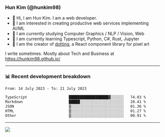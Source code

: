 ### Hun Kim (@hunkim98)

- 👋 Hi, I am Hun Kim. I am a web developer. 
- 🤔 I am interested in creating productive web services implementing AI/ML
- 🔭 I am currently studying Computer Graphics / NLP / Vision, Web 
- 🌱 I am currently learning Typescript, Python, C#, Rust, Jupyter
- 🎨 I am the creator of [dotting](hunkim98.github.io/dotting), a React component library for pixel art

I write sometimes. Mostly about Tech and Business at https://hunkim98.github.io/

---
### 📊 Recent development breakdown
<!--START_SECTION:waka-->

```txt
From: 14 July 2023 - To: 21 July 2023

TypeScript                   ██████████████████▓░░░░░░   74.03 %
Markdown                     █████░░░░░░░░░░░░░░░░░░░░   20.41 %
JSON                         ▒░░░░░░░░░░░░░░░░░░░░░░░░   01.36 %
HTML                         ▒░░░░░░░░░░░░░░░░░░░░░░░░   01.27 %
Other                        ▒░░░░░░░░░░░░░░░░░░░░░░░░   00.91 %
```

<!--END_SECTION:waka-->
---

<!-- <div align='center'> -->
  <img align="center" src="https://github-readme-stats.vercel.app/api?username=hunkim98&theme=dark&show_icons=true"/>
<!-- </div> -->
<!--
**hunkim98/hunkim98** is a ✨ _special_ ✨ repository because its `README.md` (this file) appears on your GitHub profile.

Here are some ideas to get you started:

- 🔭 I’m currently working on ...
- 🌱 I’m currently learning ...
- 👯 I’m looking to collaborate on ...
- 🤔 I’m looking for help with ...
- 💬 Ask me about ...
- 📫 How to reach me: ...
- 😄 Pronouns: ...
- ⚡ Fun fact: ...
-->
